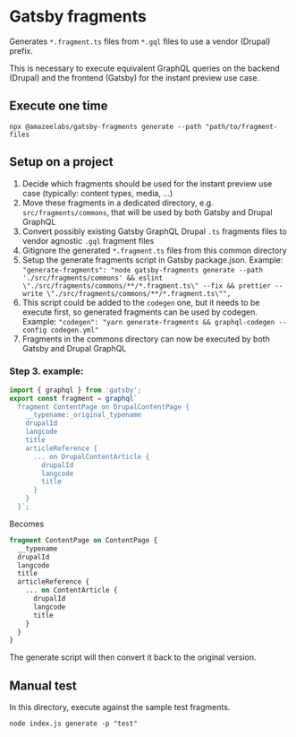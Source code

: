 # Gatsby fragments

Generates `*.fragment.ts` files from `*.gql` files to use a vendor (Drupal) prefix.

This is necessary to execute equivalent GraphQL queries on the backend (Drupal)
and the frontend (Gatsby) for the instant preview use case.

## Execute one time

```npx @amazeelabs/gatsby-fragments generate --path "path/to/fragment-files```

## Setup on a project

1. Decide which fragments should be used for the instant preview use case (typically: content types, media, ...)
2. Move these fragments in a dedicated directory, e.g. `src/fragments/commons`, that will be used by both Gatsby and Drupal GraphQL
3. Convert possibly existing Gatsby GraphQL Drupal `.ts` fragments files to vendor agnostic `.gql` fragment files
4. Gitignore the generated `*.fragment.ts` files from this common directory
5. Setup the generate fragments script in Gatsby package.json. Example: `"generate-fragments": "node gatsby-fragments generate --path './src/fragments/commons' && eslint \"./src/fragments/commons/**/*.fragment.ts\" --fix && prettier --write \"./src/fragments/commons/**/*.fragment.ts\"",`
6. This script could be added to the `codegen` one, but it needs to be execute first, so generated fragments can be used by codegen. Example: `"codegen": "yarn generate-fragments && graphql-codegen --config codegen.yml"`
8. Fragments in the commons directory can now be executed by both Gatsby and Drupal GraphQL

### Step 3. example:

```typescript
import { graphql } from 'gatsby';
export const fragment = graphql`
  fragment ContentPage on DrupalContentPage {
    __typename:_original_typename
    drupalId
    langcode
    title    
    articleReference {
      ... on DrupalContentArticle {
        drupalId
        langcode
        title
      }
    }
  }`;
```

Becomes

```graphql
fragment ContentPage on ContentPage {
  __typename
  drupalId
  langcode
  title
  articleReference {
    ... on ContentArticle {
      drupalId
      langcode
      title
    }
  }
}
```

The generate script will then convert it back to the original version.

## Manual test

In this directory, execute against the sample test fragments.

```node index.js generate -p "test"```
